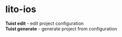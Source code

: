 # lito-ios

<strong>Tuist edit</strong> - edit project configuration <br/>
<strong>Tuist generate</strong> - generate project from configuration 
